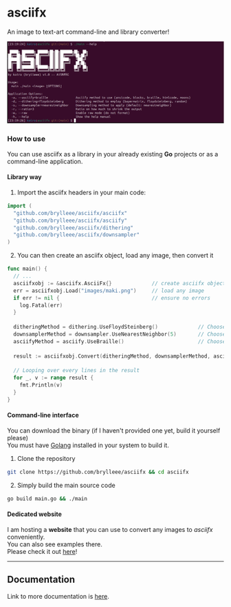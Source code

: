 # asciifx
An image to text-art command-line and library converter!

![Preview Image](https://github.com/brylleee/asciifx/blob/main/images/preview.png?raw=true)

### How to use
You can use asciifx as a library in your already existing **Go** projects or as a command-line application.

#### Library way
1. Import the asciifx headers in your main code:
```go
import (
  "github.com/brylleee/asciifx/asciifx"
  "github.com/brylleee/asciifx/asciify"
  "github.com/brylleee/asciifx/dithering"
  "github.com/brylleee/asciifx/downsampler"
)
```
2. You can then create an asciifx object, load any image, then convert it
```go
func main() {
  // ...
  asciifxobj := &asciifx.AsciiFx{}             // create asciifx object
  err = asciifxobj.Load("images/maki.png")     // load any image
  if err != nil {                              // ensure no errors
    log.Fatal(err)
  }

  ditheringMethod = dithering.UseFloydSteinberg()             // Choose dithering algorithm
  downsamplerMethod = downsampler.UseNearestNeighbor(5)       // Choose downsampling algorithm
  asciifyMethod = asciify.UseBraille()                        // Choose output style

  result := asciifxobj.Convert(ditheringMethod, downsamplerMethod, asciifyMethod)      // Convert and store result

  // Looping over every lines in the result
  for _, v := range result {
    fmt.Println(v)
  }
}
```

#### Command-line interface
You can download the binary (if I haven't provided one yet, build it yourself please)\
You must have [Golang](https://go.dev/) installed in your system to build it.
1. Clone the repository
```bash
git clone https://github.com/brylleee/asciifx && cd asciifx
```
2. Simply build the main source code
```bash
go build main.go && ./main
```

#### Dedicated website
I am hosting a **website** that you can use to convert any images to _asciifx_ conveniently.\
You can also see examples there.\
Please check it out [here](https://kairooo.online/asciifx)!

---

## Documentation
Link to more documentation is [here](https://pkg.go.dev/github.com/brylleee/asciifx@v0.0.0-20241117152057-392af225bc4b).
